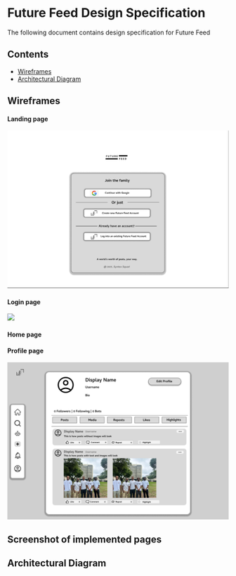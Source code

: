 # Future Feed Design Specification

The following document contains design specification for Future Feed

## Contents
* [Wireframes](#wireframes)
* [Architectural Diagram](#architectural-diagram) 

## Wireframes
#### Landing page
<img src="../Wireframes/Landing page wireframe.png">

#### Login page
<img src="../Wireframes/New Login(2).png">

#### Home page

#### Profile page
<img src="../Wireframes/User profile wireframe.png">

## Screenshot of implemented pages


## Architectural Diagram
